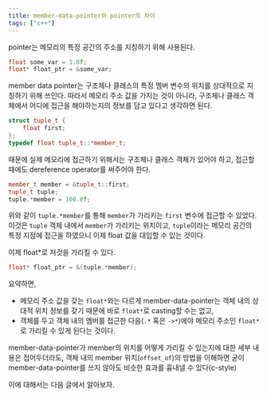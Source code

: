 ```yaml
---
title: member-data-pointer와 pointer의 차이
tags: ["c++"]
---
```


pointer는 메모리의 특정 공간의 주소를 지칭하기 위해 사용된다.

```cpp
float some_var = 1.0f;
float* float_ptr = &some_var;
```

member data pointer는 구조체나 클래스의 특정 멤버 변수의 위치를 상대적으로 지칭하기 위해 쓰인다. 따라서 메모리 주소 값을 가지는 것이 아니라, 구조체나 클래스 객체에서 어디에 접근을 해야하는지의 정보를 담고 있다고 생각하면 된다.

```cpp
struct tuple_t {
    float first;
};
typedef float tuple_t::*member_t;
```

때문에 실제 메모리에 접근하기 위해서는 구조체나 클래스 객체가 있어야 하고, 접근할 때에도 dereference operator를 써주어야 한다.

```cpp
member_t member = &tuple_t::first;
tuple_t tuple;
tuple.*member = 100.0f;
```

위와 같이 `tuple.*member`를 통해 `member`가 가리키는 `first` 변수에 접근할 수 있었다. 이것은 `tuple` 객체 내에서 `member`가 가리키는 위치이고, `tuple`이라는 메모리 공간의 특정 지점에 접근을 하였으니 이제 float 값을 대입할 수 있는 것이다.

이제 float\*로 저것을 가리킬 수 있다.

```cpp
float* float_ptr = &(tuple.*member);
```

요약하면,

- 메모리 주소 값을 갖는 `float*`와는 다르게 member-data-pointer는 객체 내의 상대적 위치 정보를 갖기 때문에 바로 `float*`로 casting할 수는 없고,
- 객체를 두고 객체 내의 멤버를 접근한 다음(`.*` 혹은 `->*`)에야 메모리 주소인 `float*`로 가리킬 수 있게 된다는 것이다.

member-data-pointer가 member의 위치를 어떻게 가리킬 수 있는지에 대한 세부 내용은 접어두더라도, 객체 내의 member 위치(`offset_of`)의 방법을 이해하면 굳이 member-data-pointer를 쓰지 않아도 비슷한 효과를 흉내낼 수 있다(c-style)

이에 대해서는 다음 글에서 알아보자.
